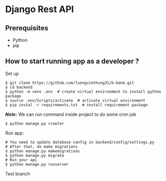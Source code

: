 # Django Rest API
## Prerequisites
- Python
- pip

## How to start running app as a developer ? 

Set up
```
$ git clone https://github.com/luongviethung31/b-book.git
$ cd backend   
$ python -m venv .env  # create virtual environment to install python package
$ source .env/Scripts/activate  # activate virtual environment
$ pip instal -r requirements.txt  # install requirement package
```

***Note:*** We can run command inside project to do some cron job
``` 
$ python manage.py crawler
```

Run app:
```
# You need to update database config in backend/config/settings.py
# After that, do make migrations
$ python manage.py makemigrations
$ python manage.py migrate
# Run your api
$ python manage.py runserver
```

Test branch